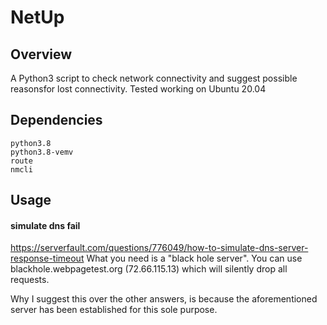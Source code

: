 # NetUp

## Overview

A Python3 script to check network connectivity and suggest possible reasonsfor lost connectivity. Tested working on Ubuntu 20.04

## Dependencies

```
python3.8
python3.8-vemv
route
nmcli

```

## Usage


#### simulate dns fail
https://serverfault.com/questions/776049/how-to-simulate-dns-server-response-timeout
What you need is a "black hole server". You can use blackhole.webpagetest.org (72.66.115.13) which will silently drop all requests.

Why I suggest this over the other answers, is because the aforementioned server has been established for this sole purpose.
